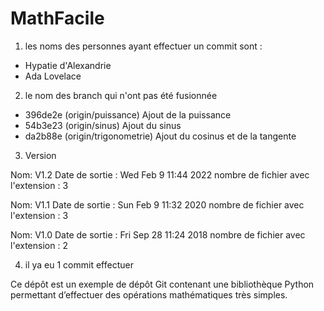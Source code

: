 # MathFacile
1. les noms des personnes ayant effectuer un commit sont : 
- Hypatie d'Alexandrie
- Ada Lovelace

2. le nom des branch qui n'ont pas été fusionnée
-  396de2e (origin/puissance) Ajout de la puissance
-  54b3e23 (origin/sinus) Ajout du sinus
-  da2b88e (origin/trigonometrie) Ajout du cosinus et de la tangente

3. Version

Nom: V1.2 
Date de sortie :  Wed Feb 9  11:44 2022
nombre de fichier avec l'extension : 3

Nom: V1.1
Date de sortie :  Sun Feb 9  11:32 2020
nombre de fichier avec l'extension : 3

Nom: V1.0
Date de sortie :  Fri Sep 28  11:24 2018
nombre de fichier avec l'extension : 2

4. il ya eu 1 commit effectuer 


Ce dépôt est un exemple de dépôt Git contenant une bibliothèque Python
permettant d’effectuer des opérations mathématiques très simples.
